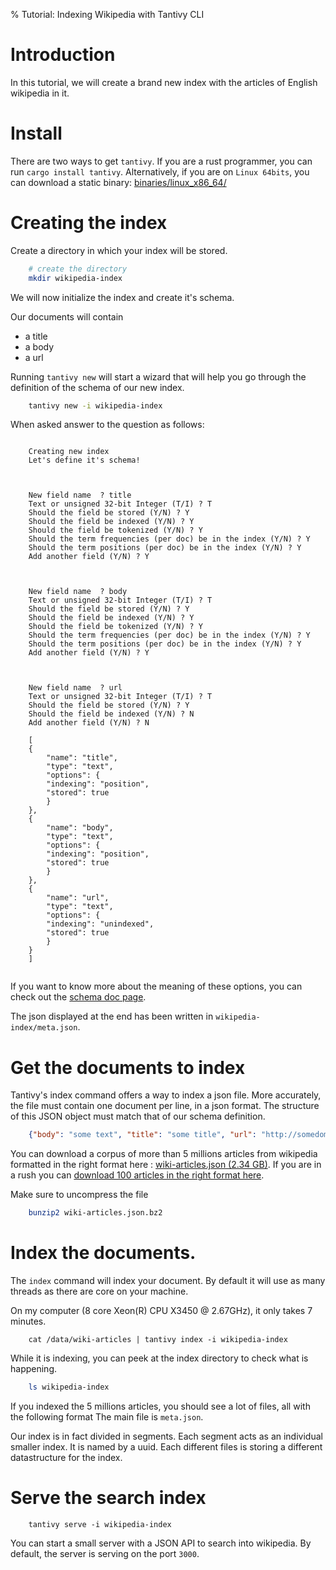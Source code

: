% Tutorial: Indexing Wikipedia with Tantivy CLI

# Introduction

In this tutorial, we will create a brand new index
with the articles of English wikipedia in it.


# Install

There are two ways to get `tantivy`.
If you are a rust programmer, you can run `cargo install tantivy`.
Alternatively, if you are on `Linux 64bits`, you can download a
static binary:  [binaries/linux_x86_64/](http://fulmicoton.com/tantivy/binaries/linux_x86_64/tantivy) 

# Creating the index

Create a directory in which your index will be stored.

```bash
    # create the directory
    mkdir wikipedia-index
```


We will now initialize the index and create it's schema.

Our documents will contain
* a title
* a body 
* a url

Running `tantivy new` will start a wizard that will help you go through
the definition of the schema of our new index.

```bash
    tantivy new -i wikipedia-index
```

When asked answer to the question as follows:

```none

    Creating new index 
    Let's define it's schema! 



    New field name  ? title
    Text or unsigned 32-bit Integer (T/I) ? T
    Should the field be stored (Y/N) ? Y
    Should the field be indexed (Y/N) ? Y
    Should the field be tokenized (Y/N) ? Y
    Should the term frequencies (per doc) be in the index (Y/N) ? Y
    Should the term positions (per doc) be in the index (Y/N) ? Y
    Add another field (Y/N) ? Y



    New field name  ? body
    Text or unsigned 32-bit Integer (T/I) ? T
    Should the field be stored (Y/N) ? Y
    Should the field be indexed (Y/N) ? Y
    Should the field be tokenized (Y/N) ? Y
    Should the term frequencies (per doc) be in the index (Y/N) ? Y
    Should the term positions (per doc) be in the index (Y/N) ? Y
    Add another field (Y/N) ? Y



    New field name  ? url
    Text or unsigned 32-bit Integer (T/I) ? T
    Should the field be stored (Y/N) ? Y
    Should the field be indexed (Y/N) ? N
    Add another field (Y/N) ? N

    [
    {
        "name": "title",
        "type": "text",
        "options": {
        "indexing": "position",
        "stored": true
        }
    },
    {
        "name": "body",
        "type": "text",
        "options": {
        "indexing": "position",
        "stored": true
        }
    },
    {
        "name": "url",
        "type": "text",
        "options": {
        "indexing": "unindexed",
        "stored": true
        }
    }
    ]


```

If you want to know more about the meaning of these options, you can check out the [schema doc page](http://fulmicoton.com/tantivy/tantivy/schema/index.html).  

The json displayed at the end has been written in `wikipedia-index/meta.json`.


# Get the documents to index

Tantivy's index command offers a way to index a json file.
More accurately, the file must contain one document per line, in a json format.
The structure of this JSON object must match that of our schema definition.

```json
    {"body": "some text", "title": "some title", "url": "http://somedomain.com"}
```

You can download a corpus of more than 5 millions articles from wikipedia 
formatted in the right format here : [wiki-articles.json (2.34 GB)](https://www.dropbox.com/s/wwnfnu441w1ec9p/wiki-articles.json.bz2?dl=0).
If you are in a rush you can [download 100 articles in the right format here](http://fulmicoton.com/tantivy/tutorial/wiki-articles-first100.json).

Make sure to uncompress the file

```bash
    bunzip2 wiki-articles.json.bz2
``` 

# Index the documents.

The `index` command will index your document.
By default it will use as many threads as there are core on your machine.

On my computer (8 core Xeon(R) CPU X3450  @ 2.67GHz), it only takes 7 minutes.

```
    cat /data/wiki-articles | tantivy index -i wikipedia-index
```

While it is indexing, you can peek at the index directory
to check what is happening.

```bash
    ls wikipedia-index
```

If you indexed the 5 millions articles, you should see a lot of files, all with the following format
The main file is `meta.json`.

Our index is in fact divided in segments. Each segment acts as an individual smaller index.
It is named by a uuid. 
Each different files is storing a different datastructure for the index.


# Serve the search index

```
    tantivy serve -i wikipedia-index
```

You can start a small server with a JSON API to search into wikipedia.
By default, the server is serving on the port `3000`.


